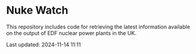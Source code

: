 # Nuke Watch

This repository includes code for retrieving the latest information available on the output of EDF nuclear power plants in the UK.

Last updated: 2024-11-14 11:11